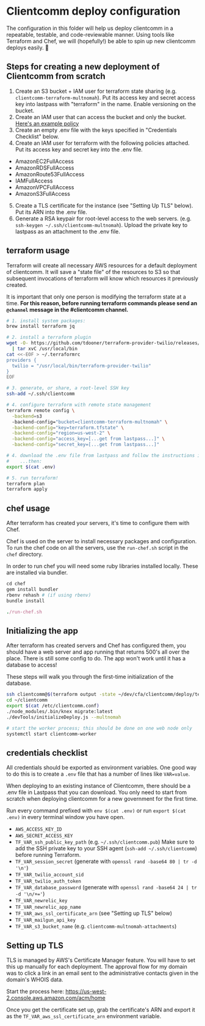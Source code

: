 # Clientcomm deploy configuration

The configuration in this folder will help us deploy clientcomm in a
repeatable, testable, and code-reviewable manner. Using tools like Terraform
and Chef, we will (hopefully!) be able to spin up new clientcomm deploys
easily. :rocket:

## Steps for creating a new deployment of Clientcomm from scratch
1. Create an S3 bucket + IAM user for terraform state sharing (e.g.
   `clientcomm-terraform-multnomah`). Put its access key and secret access key
   into lastpass with "terraform" in the name. Enable versioning on the bucket.
2. Create an IAM user that can access the bucket and only the bucket.
   [Here's an example policy](/slco-2016/clientcomm/blob/master/deploy/example-iam-policy-terraform-state.json)
3. Create an empty .env file with the keys specified in "Credentials Checklist"
   below.
4. Create an IAM user for terraform with the following policies attached. Put
   its access key and secret key into the .env file.
  * AmazonEC2FullAccess
  * AmazonRDSFullAccess
  * AmazonRoute53FullAccess
  * IAMFullAccess
  * AmazonVPCFullAccess
  * AmazonS3FullAccess
5. Create a TLS certificate for the instance (see "Setting Up TLS" below). Put
   its ARN into the .env file.
6. Generate a RSA keypair for root-level access to the web servers. (e.g.
   `ssh-keygen ~/.ssh/clientcomm-multnomah`). Upload the private key to
   lastpass as an attachment to the .env file.

## terraform usage
Terraform will create all necessary AWS resources for a default deployment of
clientcomm. It will save a "state file" of the resources to S3 so that
subsequent invocations of terraform will know which resources it previously
created.

It is important that only one person is modifying the terraform state at a
time. **For this reason, before running terraform commands please send an
`@channel` message in the #clientcomm channel.**

```bash
# 1. install system packages:
brew install terraform jq

# 2. install a terraform plugin
wget -O- https://github.com/tdooner/terraform-provider-twilio/releases/download/0.0.3/terraform-provider-twilio_0.0.3_darwin_x86_64.tgz \
  | tar xvC /usr/local/bin
cat <<-EOF > ~/.terraformrc
providers {
  twilio = "/usr/local/bin/terraform-provider-twilio"
}
EOF

# 3. generate, or share, a root-level SSH key
ssh-add ~/.ssh/clientcomm

# 4. configure terraform with remote state management
terraform remote config \
  -backend=s3
  -backend-config="bucket=clientcomm-terraform-multnomah" \
  -backend-config="key=terraform.tfstate" \
  -backend-config="region=us-west-2" \
  -backend-config="access_key=[...get from lastpass...]" \
  -backend-config="secret_key=[...get from lastpass...]"

# 4. download the .env file from lastpass and follow the instructions inside it
#    ...then:
export $(cat .env)

# 5. run terraform!
terraform plan
terraform apply
```

## chef usage
After terraform has created your servers, it's time to configure them with Chef.

Chef is used on the server to install necessary packages and configuration. To
run the chef code on all the servers, use the `run-chef.sh` script in the `chef`
directory.

In order to run chef you will need some ruby libraries installed locally. These
are installed via bundler.

```ruby
cd chef
gem install bundler
rbenv rehash # (if using rbenv)
bundle install

./run-chef.sh
```

## Initializing the app
After terraform has created servers and Chef has configured them, you should
have a web server and app running that returns 500's all over the place. There
is still some config to do. The app won't work until it has a database to
access!

These steps will walk you through the first-time initialization of the
database.

```bash
ssh clientcomm@$(terraform output -state ~/dev/cfa/clientcomm/deploy/terraform.tfstate -json web_ip | jq -r '.value[0]')
cd ~/clientcomm
export $(cat /etc/clientcomm.conf)
./node_modules/.bin/knex migrate:latest
./devTools/initializeDeploy.js --multnomah

# start the worker process; this should be done on one web node only
systemctl start clientcomm-worker
```

## credentials checklist
All credentials should be exported as environment variables. One good way to do
this is to create a `.env` file that has a number of lines like `VAR=value`.

When deploying to an existing instance of Clientcomm, there should be a .env
file in Lastpass that you can download. You only need to start from scratch
when deploying clientcomm for a new government for the first time.

Run every command prefixed with `env $(cat .env)` or run `export $(cat .env)`
in every terminal window you have open.

* `AWS_ACCESS_KEY_ID`
* `AWS_SECRET_ACCESS_KEY`
* `TF_VAR_ssh_public_key_path` (e.g. `~/.ssh/clientcomm.pub`)
    Make sure to add the SSH private key to your SSH agent
    (`ssh-add ~/.ssh/clientcomm`) before running Terraform.
* `TF_VAR_session_secret` (generate with `openssl rand -base64 80 | tr -d '\n'`)
* `TF_VAR_twilio_account_sid`
* `TF_VAR_twilio_auth_token`
* `TF_VAR_database_password` (generate with `openssl rand -base64 24 | tr -d '\n/+='`)
* `TF_VAR_newrelic_key`
* `TF_VAR_newrelic_app_name`
* `TF_VAR_aws_ssl_certificate_arn` (see "Setting up TLS" below)
* `TF_VAR_mailgun_api_key`
* `TF_VAR_s3_bucket_name` (e.g. `clientcomm-multnomah-attachments`)

## Setting up TLS
TLS is managed by AWS's Certificate Manager feature. You will have to set this
up manually for each deployment. The approval flow for my domain was to click a
link in an email sent to the administrative contacts given in the domain's WHOIS
data.

Start the process here:
https://us-west-2.console.aws.amazon.com/acm/home

Once you get the certificate set up, grab the certificate's ARN and export it as
the `TF_VAR_aws_ssl_certificate_arn` environment variable.
